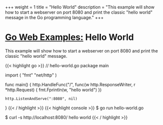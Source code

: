 +++
weight = 1
title = "Hello World"
description = "This example will show how to start a webserver on port 8080 and print the classic \"hello world\" message in the Go programming language."
+++

# [Go Web Examples:](/) Hello World

This example will show how to start a webserver on port 8080 and print the classic "hello world" message.

{{< highlight go >}}
// hello-world.go
package main

import (
	"fmt"
	"net/http"
)

func main() {
	http.HandleFunc("/", func(w http.ResponseWriter, r *http.Request) {
		fmt.Fprintln(w, "hello world")
	})

	http.ListenAndServe(":8080", nil)
}
{{< / highlight >}}
{{< highlight console >}}
$ go run hello-world.go

$ curl -s http://localhost:8080/
hello world
{{< / highlight >}}
